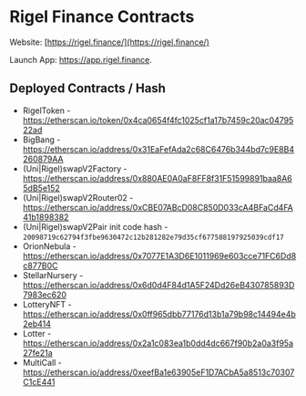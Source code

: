 # Rigel Finance Contracts

Website: [https://rigel.finance/](https://rigel.finance/)

Launch App: https://app.rigel.finance. 

## Deployed Contracts / Hash

- RigelToken - https://etherscan.io/token/0x4ca0654f4fc1025cf1a17b7459c20ac0479522ad
- BigBang - https://etherscan.io/address/0x31EaFefAda2c68C6476b344bd7c9E8B4260879AA
- (Uni|Rigel)swapV2Factory - https://etherscan.io/address/0x880AE0A0aF8FF8f31F51599891baa8A65dB5e152
- (Uni|Rigel)swapV2Router02 - https://etherscan.io/address/0xCBE07ABcD08C850D033cA4BFaCd4FA41b1898382
- (Uni|Rigel)swapV2Pair init code hash - `20098719c62794f3fbe9630472c12b281282e79d35cf677588197925039cdf17`
- OrionNebula - https://etherscan.io/address/0x7077E1A3D6E1011969e603cce71FC6Dd8c877B0C
- StellarNursery - https://etherscan.io/address/0x6d0d4F84d1A5F24Dd26eB430785893D7983ec620
- LotteryNFT - https://etherscan.io/address/0x0ff965dbb77176d13b1a79b98c14494e4b2eb414
- Lotter - https://etherscan.io/address/0x2a1c083ea1b0dd4dc667f90b2a0a3f95a27fe21a
- MultiCall - https://etherscan.io/address/0xeefBa1e63905eF1D7ACbA5a8513c70307C1cE441

